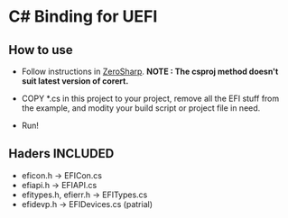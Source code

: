 # C# Binding for UEFI

## How to use

- Follow instructions in [ZeroSharp](https://github.com/MichalStrehovsky/zerosharp/tree/master/efi-no-runtime). **NOTE : The csproj method doesn't suit latest version of corert.**

- COPY *.cs in this project to your project, remove all the EFI stuff from the example, and modity your build script or project file in need.

- Run!

## Haders INCLUDED

- eficon.h -> EFICon.cs
- efiapi.h -> EFIAPI.cs
- efitypes.h, efierr.h -> EFITypes.cs
- efidevp.h -> EFIDevices.cs (patrial)